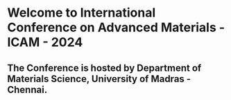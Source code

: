 # Welcome to International Conference on Advanced Materials - ICAM - 2024
## The Conference is hosted by Department of Materials Science, University of Madras - Chennai.
